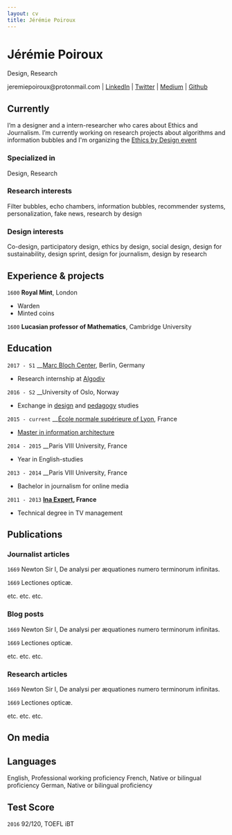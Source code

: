 ```yaml
---
layout: cv
title: Jérémie Poiroux
---
```

# Jérémie Poiroux
Design, Research

<div id="webaddress">
<a mailto="jeremiepoiroux@protonmail.com">jeremiepoiroux@protonmail.com</a>
| <a href="https://www.linkedin.com/in/jeremiepoiroux/">LinkedIn</a>
| <a href="https://twitter.com/jeremprx">Twitter</a>
| <a href="https://medium.com/@jeremiepoiroux">Medium</a>
| <a href="https://github.com/jeremiepoiroux">Github</a>
</div>


## Currently

I’m a designer and a intern-researcher who cares about Ethics and Journalism. 
I’m currently working on research projects about algorithms and information bubbles and I'm organizing the [Ethics by Design event](ethicsbydesign.fr)

### Specialized in

Design, Research

### Research interests

Filter bubbles, echo chambers, information bubbles, recommender systems, personalization, fake news, research by design

### Design interests

Co-design, participatory design, ethics by design, social design, design for sustainability, design sprint, design for journalism, design by research


## Experience & projects

`1600`
__Royal Mint__, London

- Warden
- Minted coins

`1600`
__Lucasian professor of Mathematics__, Cambridge University


## Education

`2017 - S1`
__[Marc Bloch Center](chttps://cmb.hu-berlin.de/), Berlin, Germany

- Research internship at [Algodiv](http://algodiv.huma-num.fr/)

`2016 - S2`
__University of Oslo, Norway

- Exchange in [design](https://www.uio.no/studier/emner/matnat/ifi/INF5722/index-eng.html) and [pedagogy](https://www.uio.no/studier/emner/uv/iped/PED4540/index-eng.html) studies

`2015 - current`
__[École normale supérieure of Lyon](http://www.ens-lyon.fr/en/english-ens-de-lyon-269761.kjsp), France

- [Master in information architecture](http://archinfo.universite-lyon.fr/)

`2014 - 2015`
__Paris VIII University, France

- Year in English-studies

`2013 - 2014`
__Paris VIII University, France

- Bachelor in journalism for online media

`2011 - 2013`
__[Ina Expert](http://www.ina-expert.com/en), France__

- Technical degree in TV management

## Publications

<!-- A list is also available [online](http://scholar.google.co.uk/citations?user=LTOTl0YAAAAJ) -->

### Journalist articles

`1669`
Newton Sir I, De analysi per æquationes numero terminorum infinitas. 

`1669`
Lectiones opticæ.

etc. etc. etc.

### Blog posts

`1669`
Newton Sir I, De analysi per æquationes numero terminorum infinitas. 

`1669`
Lectiones opticæ.

etc. etc. etc.

### Research articles

`1669`
Newton Sir I, De analysi per æquationes numero terminorum infinitas. 

`1669`
Lectiones opticæ.

etc. etc. etc.

## On media



## Languages

English, Professional working proficiency
French, Native or bilingual proficiency
German, Native or bilingual proficiency

## Test Score

`2016`
92/120, TOEFL iBT

<!-- ### Footer

Last updated: March 2017 -->


